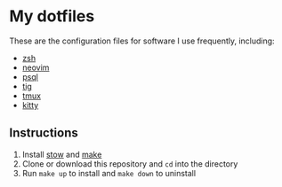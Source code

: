 # My dotfiles

These are the configuration files for software I use frequently, including:

* [zsh](https://www.zsh.org/)
* [neovim](https://neovim.io/)
* [psql](https://www.postgresql.org)
* [tig](https://jonas.github.io/tig/)
* [tmux](https://github.com/tmux/tmux)
* [kitty](https://sw.kovidgoyal.net/kitty/)

## Instructions

1. Install [stow](https://www.gnu.org/software/stow/) and [make](https://www.gnu.org/software/make/)
2. Clone or download this repository and `cd` into the directory
3. Run `make up` to install and `make down` to uninstall

